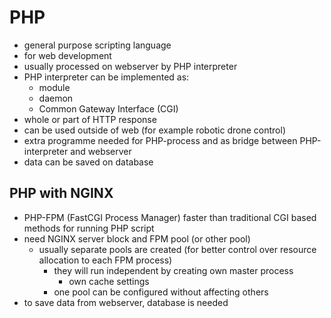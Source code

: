 # PHP

- general purpose scripting language
- for web development
- usually processed on webserver by PHP interpreter
- PHP interpreter can be implemented as:
    - module
    - daemon
    - Common Gateway Interface (CGI)
- whole or part of HTTP response
- can be used outside of web (for example robotic drone control)
- extra programme needed for PHP-process and as bridge between PHP-interpreter and webserver
- data can be saved on database

## PHP with NGINX

- PHP-FPM (FastCGI Process Manager) faster than traditional CGI based methods for running PHP script
- need NGINX server block and FPM pool (or other pool)
  - usually separate pools are created (for better control over resource allocation to each FPM process)
    - they will run independent by creating own master process
      - own cache settings
    - one pool can be configured without affecting others
- to save data from webserver, database is needed